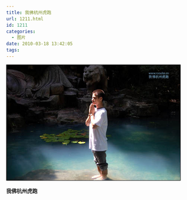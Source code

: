 ```yaml
---
title: 我佛杭州虎跑
url: 1211.html
id: 1211
categories:
  - 图片
date: 2010-03-18 13:42:05
tags:
---
```


![](/images/attachments/month_1003/b2010318134125.jpg)  

**我佛杭州虎跑**